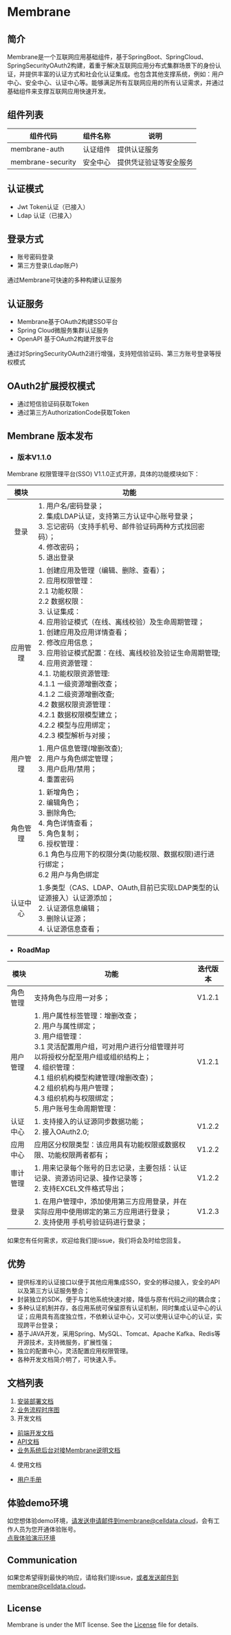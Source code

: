 # Membrane
## 简介
Membrane是一个互联网应用基础组件，基于SpringBoot、SpringCloud、SpringSecurityOAuth2构建，着重于解决互联网应用分布式集群场景下的身份认证，并提供丰富的认证方式和社会化认证集成。也包含其他支撑系统，例如：用户中心、安全中心、认证中心等。能够满足所有互联网应用的所有认证需求，并通过基础组件来支撑互联网应用快速开发。

## 组件列表
| 组件代码          | 组件名称 | 说明                   |
| ----------------- | -------- | ---------------------- |
| membrane-auth     | 认证组件 | 提供认证服务           |
| membrane-security | 安全中心 | 提供凭证验证等安全服务 |

## 认证模式
- Jwt  Token认证（已接入）
- Ldap 认证（已接入）
## 登录方式
- 账号密码登录
- 第三方登录(Ldap账户)

通过Membrane可快速的多种构建认证服务
## 认证服务
- Membrane基于OAuth2构建SSO平台
- Spring Cloud微服务集群认证服务
- OpenAPI 基于OAuth2构建开放平台

通过对SpringSecurityOAuth2进行增强，支持短信验证码、第三方账号登录等授权模式
## OAuth2扩展授权模式
- 通过短信验证码获取Token
- 通过第三方AuthorizationCode获取Token

## Membrane 版本发布

- ### 版本V1.1.0

 Membrane 权限管理平台(SSO) V1.1.0正式开源，具体的功能模块如下：

|   模块   | 功能                                                         |
| :------: | ------------------------------------------------------------ |
|   登录   | 1. 用户名/密码登录；<br />2. 集成LDAP认证，支持第三方认证中心账号登录；<br />3. 忘记密码（支持手机号、邮件验证码两种方式找回密码）；<br />4. 修改密码；<br />5. 退出登录 |
| 应用管理 | 1. 创建应用及管理（编辑、删除、查看）；<br />2. 应用权限管理：<br />      2.1 功能权限：<br />      2.2 数据权限：<br />3. 认证集成：<br />4. 应用验证模式（在线、离线校验）及生命周期管理；<br />1. 创建应用及应用详情查看；<br />2. 修改应用信息；<br />3. 应用验证模式配置：在线、离线校验及验证生命周期管理;<br />4. 应用资源管理：<br />       4.1. 功能权限资源管理:<br />              4.1.1 一级资源增删改查；<br />              4.1.2 二级资源增删改查; <br />       4.2 数据权限资源管理：<br />             4.2.1 数据权限模型建立；<br />             4.2.2 模型与应用绑定；<br />             4.2.3 模型解析与对接； |
| 用户管理 | 1. 用户信息管理(增删改查);<br />2. 用户与角色绑定管理；<br />3. 用户启用/禁用；<br />4. 重置密码 |
| 角色管理 | 1. 新增角色；<br />2. 编辑角色；<br />3. 删除角色;  <br />4. 角色详情查看；<br />5. 角色复制；<br />6. 授权管理：<br />      6.1 角色与应用下的权限分类(功能权限、数据权限)进行进行绑定；<br />      6.2 用户与角色绑定 |
| 认证中心 | 1.多类型（CAS、LDAP、OAuth,目前已实现LDAP类型的认证源接入）认证源添加；<br />2. 认证源信息编辑；<br />3. 删除认证源；<br />4. 认证源信息查看； |

  

- ### RoadMap

| 模块     | 功能                                                          | 迭代版本 |
| -------- | ------------------------------------------------------------ | :------: |
| 角色管理 | 支持角色与应用一对多；                                     | V1.2.1 |
| 用户管理 | 1. 用户属性标签管理：增删改查；<br />2. 用户与属性绑定；<br />3. 用户组管理：<br />     3.1 灵活配置用户组，可对用户进行分组管理并可以将授权分配至用户组或组织结构上；<br />4. 组织管理：<br />     4.1 组织机构模型构建管理(增删改查)；<br />     4.2 组织机构与用户管理；<br />     4.3 组织机构与权限绑定；<br />5. 用户账号生命周期管理： |  V1.2.1  |
| 认证中心 | 1. 支持接入的认证源同步数据功能；<br />2. 接入OAuth2.0;      |  V1.2.2  |
|应用中心  |  应用区分权限类型：该应用具有功能权限或数据权限、功能权限两者都有； | V1.2.2 |
| 审计管理 | 1. 用来记录每个账号的日志记录，主要包括：认证记录、资源访问记录、操作记录等；<br />2. 支持EXCEL文件格式导出； |  V1.2.2  |
| 登录     | 1. 在用户管理中，添加使用第三方应用登录，并在实际应用中使用绑定的第三方应用进行登录；<br />2. 支持使用 手机号验证码进行登录； |  V1.2.3  |

如果您有任何需求，欢迎给我们提issue，我们将会及时给您回复。


## 优势
- 提供标准的认证接口以便于其他应用集成SSO，安全的移动接入，安全的API以及第三方认证服务整合；
- 封装独立的SDK，便于与其他系统快速对接，降低与原有代码之间的耦合度；
- 多种认证机制并存，各应用系统可保留原有认证机制，同时集成认证中心的认证；应用具有高度独立性，不依赖认证中心，又可以使用认证中心的认证，实现跨平台登录；
- 基于JAVA开发，采用Spring、MySQL、Tomcat、Apache Kafka、Redis等开源技术，支持微服务，扩展性强；
- 独立的配置中心，灵活配置应用权限管理。
- 各种开发文档简介明了，可快速入手。

## 文档列表
1. [安装部署文档](https://github.com/celldata/Membrane/blob/master/docs/Membrane%E9%83%A8%E7%BD%B2%E6%96%87%E6%A1%A3.md)
2. [业务流程时序图](https://membrane-github.oss-cn-beijing.aliyuncs.com/image/%E6%97%B6%E5%BA%8F%E5%9B%BE.png)
3. 开发文档
- [前端开发文档](https://github.com/celldata/Membrane/blob/master/docs/Membrane%E5%89%8D%E7%AB%AF%E5%BC%80%E5%8F%91%E6%96%87%E6%A1%A3.md)
- [API文档](https://github.com/celldata/Membrane/blob/master/docs/Membrane_API.md)
- [业务系统后台对接Membrane说明文档](https://github.com/celldata/Membrane/blob/master/docs/%E4%B8%9A%E5%8A%A1%E7%B3%BB%E7%BB%9F%E5%90%8E%E5%8F%B0%E5%AF%B9%E6%8E%A5Membrane%E8%AF%B4%E6%98%8E%E6%96%87%E6%A1%A3.md)
4. 使用文档
- [用户手册](https://github.com/celldata/Membrane/blob/master/docs/Membrane%E7%94%A8%E6%88%B7%E6%89%8B%E5%86%8C.md)
## 体验demo环境
如您想体验demo环境，请发送申请邮件到membrane@celldata.cloud，会有工作人员为您开通体验账号。<br/>
[点我体验演示环境](http://sso.i.lsctl.com)

## Communication
如果您希望得到最快的响应，请给我们提issue，或者发送邮件到membrane@celldata.cloud。

## License
Membrane is under the MIT license. See the [License](https://github.com/celldata/Membrane/blob/master/LICENSE) file for details.

